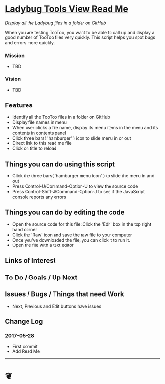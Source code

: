 <span style=display:none; >[You are now in a GitHub source code view - click this link to view Read Me file as a web page]( http://pushme-pullyou.github.io/tootoo/r3/dev-choose/#tootoo/r4/library/README.md "View file as a web page." ) </span>


[Ladybug Tools View Read Me]( https://pushme-pullyou.github.io/#tootoo/r4/library/README.md )
===
_Display all the Ladybug files in a folder on GitHub_

<!--
<img src="" style=display:none; width=800 >


<iframe id=ifr2 src=https://pushme-pullyou.github.io/tootoo/r4/library/tootoo4-library.html onload=ifr2.contentWindow.contents.style.left=0; width=100% height=600 ></iframe>
_TooToo Library_

## Full Screen: [ TooToo Library ]( https://pushme-pullyou.github.io/tootoo/r4/library/tootoo4-library.html )

***

## Concept

### Issues / Problems that need solving
<!--

The general format is an adaptation of the ideas developed in Alexander's _et al_ [A Pattern Language]( https://books.google.com/books?id=hwAHmktpk5IC&pg=PR10#v=onepage&q&f=false ) - as summarized on page 10.

Each pattern describes a problem which occurs over and over again in our environment, and then describes the core of the solution to that problem, in such a way that you can use this solution a million times over, without ever doing it the same way twice.

patterns are descriptions of common problems and proposal for the solutions that can be used repeatedly every time the problem is encountered and producing an different outcome.

-->

When you are testing TooToo, you want to be able to call up and display a good number of TooToo files very quickly. This script helps you spot bugs and errors more quickly.

### Mission
<!-- a statement of a rationale, applicable now as well as in the future -->

* TBD

### Vision
<!--  a descriptive picture of a desired future state -->

* TBD


## Features

* Identify all the TooToo files in a folder on GitHub
* Display file names in menu
* When user clicks a file name, display its menu items in the menu and its contents in contents panel
* Click three bars( 'hamburger' ) icon to slide menu in or out
* Direct link to this read me file
* Click on title to reload


## Things you can do using this script

* Click the three bars( 'hamburger menu icon' ) to slide the menu in and out
* Press Control-U/Command-Option-U to view the source code
* Press Control-Shift-J/Command-Option-J to see if the JavaScript console reports any errors


## Things you can do by editing the code

* Open the source code for this file: Click the 'Edit' box in the top right hand corner
* Click the 'Raw' icon and save the raw file to your computer
* Once you've downloaded the file, you can click it to run it.
* Open the file with a text editor


<!--
## Users
_where used_

Intended for xxx
-->


## Links of Interest


## To Do / Goals / Up Next


## Issues / Bugs / Things that need Work

* Next, Previous and Edit buttons have issues

## Change Log

### 2017-05-28

* First commit
* Add Read Me


***

<h1><a href=javascript:window.scrollTo(0,0); style=text-align:center;text-decoration:none;width:100%; title='pushMe pullYou ~ your coming and going happy place' > ❦ </a></h1>

